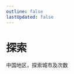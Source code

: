 ```yaml
---
outline: false
lastUpdated: false
---
```



# 探索

中国地区，探索城市及次数

<PlaceVisited />

<script setup>
import PlaceVisited from '../.vitepress/components/trip/PlaceVisited.vue'
</script>
